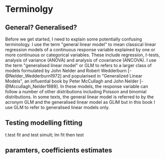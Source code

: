 # Terminolgy

## General? Generalised?

Before we get started, I need to explain some potentially confusing terminology. I use the term "general linear model" to mean classical linear regression models of a continuous response variable explained by one or more continuous or categorical variables. These include regression, *t*-tests, analysis of variance (ANOVA) and analysis of covariance (ANCOVA). I use the term  "generalised linear model" or GLM to refers to a larger class of models formulated by  John Nelder and Robert Wedderburn [-@Nelder_Wedderburn1972] and popularised in "Generalized Linear Models", an influential book by Peter McCullagh and John Nelder [-@Mccullagh_Nelder1989]. In these models, the response variable can follow a number of other distributions including Poisson and binomial distributions. In some texts, the general linear model is referred to by the acronym GLM and the generalised linear model as GLIM but in this book I use GLM to refer to generalised linear models only.

## Testing modelling fitting

t.test fit and test simult; lm fit then test


## paramters, coefficients estimates
